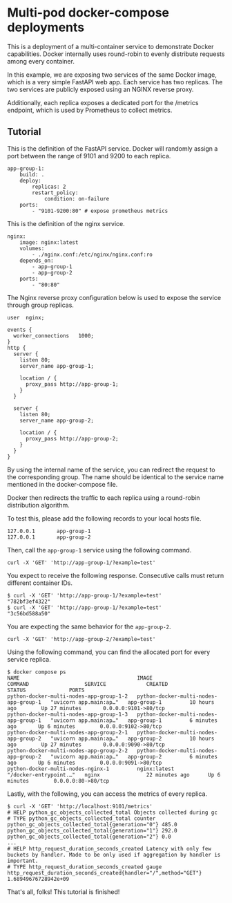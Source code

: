 # Multi-pod docker-compose deployments

This is a deployment of a multi-container service to demonstrate Docker capabilities. Docker internally 
uses round-robin to evenly distribute requests among every container.

In this example, we are exposing two services of the same Docker image, which is a very simple FastAPI web app. 
Each service has two replicas. The two services are publicly exposed using an NGINX reverse proxy.

Additionally, each replica exposes a dedicated port for the /metrics endpoint, which is used by Prometheus to collect metrics.

## Tutorial

This is the definition of the FastAPI service. Docker will randomly assign a port between the range of 9101 and 9200 to each replica.

```
app-group-1:
    build: .
    deploy:
        replicas: 2
        restart_policy:
            condition: on-failure
    ports:
        - "9101-9200:80" # expose prometheus metrics
```

This is the definition of the nginx service.

```
nginx:
    image: nginx:latest
    volumes:
        - ./nginx.conf:/etc/nginx/nginx.conf:ro
    depends_on:
        - app-group-1
        - app-group-2
    ports:
        - "80:80"
```

The Nginx reverse proxy configuration below is used to expose the service through group replicas. 

```
user  nginx;

events {
  worker_connections   1000;
}
http {
  server {
    listen 80;
    server_name app-group-1;
  
    location / {
      proxy_pass http://app-group-1;
    }
  }

  server {
    listen 80;
    server_name app-group-2;
  
    location / {
      proxy_pass http://app-group-2;
    }
  }
}
```

By using the internal name of the service, you can redirect the request to the corresponding group. The name should be identical to the service name mentioned in the docker-compose file. 

Docker then redirects the traffic to each replica using a round-robin distribution algorithm.

To test this, please add the following records to your local hosts file.

```
127.0.0.1 		app-group-1
127.0.0.1 		app-group-2
```

Then, call the `app-group-1` service using the following command.

```
curl -X 'GET' 'http://app-group-1/?example=test'
```

You expect to receive the following response. Consecutive calls must return different container IDs.

```
$ curl -X 'GET' 'http://app-group-1/?example=test'
"782bf3ef4322"
$ curl -X 'GET' 'http://app-group-1/?example=test'
"3c56bd588a50"
```

You are expecting the same behavior for the `app-group-2`.

```
curl -X 'GET' 'http://app-group-2/?example=test'
```

Using the following command, you can find the allocated port for every service replica.

```
$ docker compose ps
NAME                                      IMAGE                                   COMMAND                  SERVICE             CREATED             STATUS              PORTS
python-docker-multi-nodes-app-group-1-2   python-docker-multi-nodes-app-group-1   "uvicorn app.main:ap…"   app-group-1         10 hours ago        Up 27 minutes       0.0.0.0:9101->80/tcp
python-docker-multi-nodes-app-group-1-3   python-docker-multi-nodes-app-group-1   "uvicorn app.main:ap…"   app-group-1         6 minutes ago       Up 6 minutes        0.0.0.0:9102->80/tcp
python-docker-multi-nodes-app-group-2-1   python-docker-multi-nodes-app-group-2   "uvicorn app.main:ap…"   app-group-2         10 hours ago        Up 27 minutes       0.0.0.0:9090->80/tcp
python-docker-multi-nodes-app-group-2-2   python-docker-multi-nodes-app-group-2   "uvicorn app.main:ap…"   app-group-2         6 minutes ago       Up 6 minutes        0.0.0.0:9091->80/tcp
python-docker-multi-nodes-nginx-1         nginx:latest                            "/docker-entrypoint.…"   nginx               22 minutes ago      Up 6 minutes        0.0.0.0:80->80/tcp
```

Lastly, with the following, you can access the metrics of every replica.

```
$ curl -X 'GET' 'http://localhost:9101/metrics'
# HELP python_gc_objects_collected_total Objects collected during gc
# TYPE python_gc_objects_collected_total counter
python_gc_objects_collected_total{generation="0"} 485.0
python_gc_objects_collected_total{generation="1"} 292.0
python_gc_objects_collected_total{generation="2"} 0.0
...
# HELP http_request_duration_seconds_created Latency with only few buckets by handler. Made to be only used if aggregation by handler is important.
# TYPE http_request_duration_seconds_created gauge
http_request_duration_seconds_created{handler="/",method="GET"} 1.68949676728942e+09
```

That's all, folks! This tutorial is finished!